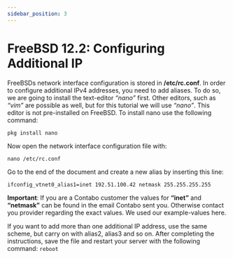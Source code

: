 ```yaml
---
sidebar_position: 3
---
```


# FreeBSD 12.2: Configuring Additional IP

FreeBSDs network interface configuration is stored in **/etc/rc.conf**. 
In order to configure additional IPv4 addresses, you need to add aliases. To do so, we are going to install the text-editor *“nano”* first. 
Other editors, such as *“vim”* are possible as well, but for this tutorial we will use *“nano”*. This editor is not pre-installed on FreeBSD. To install nano use the following command:

```pkg install nano```

Now open the network interface configuration file with:

```nano /etc/rc.conf```

Go to the end of the document and create a new alias by inserting this line:

```ifconfig_vtnet0_alias1=inet 192.51.100.42 netmask 255.255.255.255```

**Important**: If you are a Contabo customer the values for **“inet”** and **“netmask”** can be found in the email Contabo sent you. Otherwise contact you provider regarding the exact values. 
We used our example-values here.

If you want to add more than one additional IP address, use the same scheme, but carry on with alias2, alias3 and so on. After completing the instructions, save the file and restart your server with the following command: ```reboot```